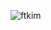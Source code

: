 ![ftkim](https://github.com/guarchajkimberly/curri/assets/162723187/7b54a07b-f503-41c0-8f1f-93cdd26cbb1a)
